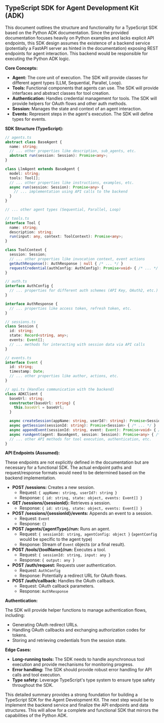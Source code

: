 ## TypeScript SDK for Agent Development Kit (ADK)

This document outlines the structure and functionality for a TypeScript SDK based on the Python ADK documentation.  Since the provided documentation focuses heavily on Python examples and lacks explicit API endpoints, this SDK design assumes the existence of a backend service (potentially a FastAPI server as hinted in the documentation) exposing REST endpoints for agent interaction.  This backend would be responsible for executing the Python ADK logic.

**Core Concepts:**

* **Agent:** The core unit of execution. The SDK will provide classes for different agent types (LLM, Sequential, Parallel, Loop).
* **Tools:**  Functional components that agents can use. The SDK will provide interfaces and abstract classes for tool creation.
* **Authentication:**  Handles credential management for tools. The SDK will provide helpers for OAuth flows and other auth methods.
* **Session:**  Manages the state and context of an agent interaction.
* **Events:**  Represent steps in the agent's execution. The SDK will define types for events.

**SDK Structure (TypeScript):**

```typescript
// agents.ts
abstract class BaseAgent {
  name: string;
  // ... other properties like description, sub_agents, etc.
  abstract run(session: Session): Promise<any>;
}

class LlmAgent extends BaseAgent {
  model: string;
  tools: Tool[];
  // ... other properties like instructions, examples, etc.
  async run(session: Session): Promise<any> {
    // ... implementation using API calls to the backend
  }
}

// ... other agent types (Sequential, Parallel, Loop)

// tools.ts
interface Tool {
  name: string;
  description: string;
  run(input: any, context: ToolContext): Promise<any>;
}

class ToolContext {
  session: Session;
  // ... other properties like invocation context, event actions
  getAuthResponse(): AuthResponse | null { /* ... */ }
  requestCredential(authConfig: AuthConfig): Promise<void> { /* ... */ }
}

// auth.ts
interface AuthConfig {
  // ... properties for different auth schemes (API Key, OAuth2, etc.)
}

interface AuthResponse {
  // ... properties like access token, refresh token, etc.
}

// sessions.ts
class Session {
  id: string;
  state: Record<string, any>;
  events: Event[];
  // ... methods for interacting with session data via API calls
}

// events.ts
interface Event {
  id: string;
  timestamp: Date;
  // ... other properties like author, actions, etc.
}

// api.ts (Handles communication with the backend)
class ADKClient {
  baseUrl: string;
  constructor(baseUrl: string) {
    this.baseUrl = baseUrl;
  }

  async createSession(appName: string, userId?: string): Promise<Session> { /* ... */ }
  async getSession(sessionId: string): Promise<Session> { /* ... */ }
  async appendEvent(sessionId: string, event: Event): Promise<void> { /* ... */ }
  async runAgent(agent: BaseAgent, session: Session): Promise<any> { /* ... */ }
  // ... other API methods for tool execution, authentication, etc.
}
```

**API Endpoints (Assumed):**

These endpoints are not explicitly defined in the documentation but are necessary for a functional SDK.  The actual endpoint paths and request/response formats would need to be determined based on the backend implementation.

* **POST /sessions:** Creates a new session.
    * Request: `{ appName: string, userId?: string }`
    * Response: `{ id: string, state: object, events: Event[] }`
* **GET /sessions/{sessionId}:** Retrieves a session.
    * Response: `{ id: string, state: object, events: Event[] }`
* **POST /sessions/{sessionId}/events:** Appends an event to a session.
    * Request: `Event`
    * Response: `{}`
* **POST /agents/{agentType}/run:** Runs an agent.
    * Request: `{ sessionId: string, agentConfig: object }`  (`agentConfig` would be specific to the agent type)
    * Response:  Stream of `Event` objects (or a final result).
* **POST /tools/{toolName}/run:** Executes a tool.
    * Request: `{ sessionId: string, input: any }`
    * Response: `{ output: any }`
* **POST /auth/request:** Requests user authentication.
    * Request: `AuthConfig`
    * Response:  Potentially a redirect URL for OAuth flows.
* **POST /auth/callback:** Handles the OAuth callback.
    * Request:  OAuth callback parameters.
    * Response: `AuthResponse`


**Authentication:**

The SDK will provide helper functions to manage authentication flows, including:

* Generating OAuth redirect URLs.
* Handling OAuth callbacks and exchanging authorization codes for tokens.
* Storing and retrieving credentials from the session state.

**Edge Cases:**

* **Long-running tools:** The SDK needs to handle asynchronous tool execution and provide mechanisms for monitoring progress.
* **Error handling:**  The SDK should provide robust error handling for API calls and tool execution.
* **Type safety:**  Leverage TypeScript's type system to ensure type safety throughout the SDK.


This detailed summary provides a strong foundation for building a TypeScript SDK for the Agent Development Kit.  The next step would be to implement the backend service and finalize the API endpoints and data structures.  This will allow for a complete and functional SDK that mirrors the capabilities of the Python ADK.

